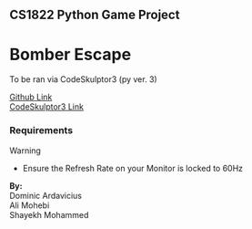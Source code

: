 ## CS1822 Python Game Project
# Bomber Escape  

To be ran via CodeSkulptor3 (py ver. 3)

[Github Link](https://github.com/DanteArda/BomberEscape)  
[CodeSkulptor3 Link](https://py3.codeskulptor.org/#user309_xEHelp1hPV_1.py)

### Requirements

>[!WARNING]
>- Ensure the Refresh Rate on your Monitor is locked to 60Hz

__By:__  
Dominic Ardavicius  
Ali Mohebi  
Shayekh Mohammed  
